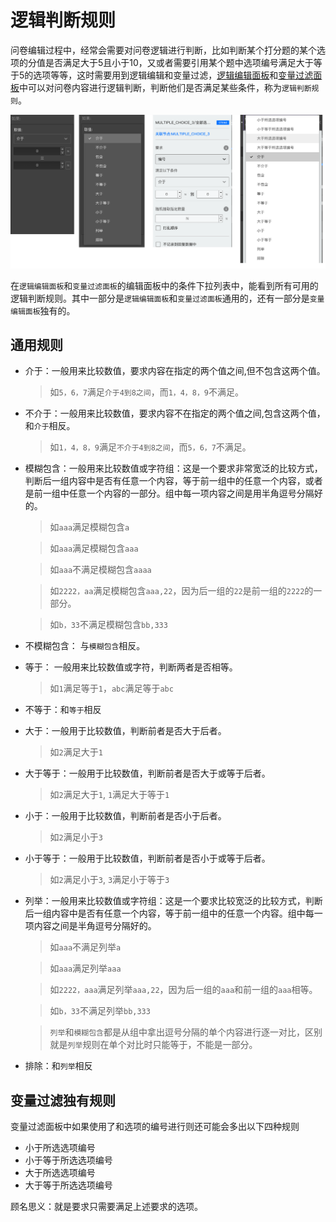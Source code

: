 # 逻辑判断规则

问卷编辑过程中，经常会需要对问卷逻辑进行判断，比如判断某个打分题的某个选项的分值是否满足大于5且小于10，又或者需要引用某个题中选项编号满足大于等于5的选项等等，这时需要用到逻辑编辑和变量过滤，[逻辑编辑面板](./logic-editor.md)和[变量过滤面板](../variable/filter.md)中可以对问卷内容进行逻辑判断，判断他们是否满足某些条件，称为`逻辑判断规则`。

<img src='./images/opr-role.png'>

在`逻辑编辑面板`和`变量过滤面板`的编辑面板中的条件下拉列表中，能看到所有可用的逻辑判断规则。其中一部分是`逻辑编辑面板`和`变量过滤面板`通用的，还有一部分是`变量编辑面板`独有的。

## 通用规则

+ 介于：一般用来比较数值，要求内容在指定的两个值之间,但不包含这两个值。
    > 如`5，6，7`满足`介于4到8之间`，而`1，4，8，9`不满足。

+ 不介于：一般用来比较数值，要求内容不在指定的两个值之间,包含这两个值，和`介于`相反。
    > 如`1，4，8，9`满足`不介于4到8之间`，而`5，6，7`不满足。

+ 模糊包含：一般用来比较数值或字符组：这是一个要求非常宽泛的比较方式，判断后一组内容中是否有任意一个内容，等于前一组中的任意一个内容，或者是前一组中任意一个内容的一部分。组中每一项内容之间是用半角逗号分隔好的。
    > 如`aaa`满足模糊包含`a`

    > 如`aaa`满足模糊包含`aaa`

    > 如`aaa`不满足模糊包含`aaaa`

    > 如`2222，aa`满足模糊包含`aaa,22`，因为后一组的`22`是前一组的`2222`的一部分。

    > 如`b，33`不满足模糊包含`bb,333`

+ 不模糊包含： 与`模糊包含`相反。

+ 等于： 一般用来比较数值或字符，判断两者是否相等。
    > 如`1`满足等于`1`，`abc`满足等于`abc`

+ 不等于：和`等于`相反

+ 大于：一般用于比较数值，判断前者是否大于后者。
    > 如`2`满足大于`1`

+ 大于等于：一般用于比较数值，判断前者是否大于或等于后者。
    > 如`2`满足大于`1`, `1`满足大于等于`1`

+ 小于：一般用于比较数值，判断前者是否小于后者。
    > 如`2`满足小于`3`

+ 小于等于：一般用于比较数值，判断前者是否小于或等于后者。
    > 如`2`满足小于`3`, `3`满足小于等于`3`    

+ 列举：一般用来比较数值或字符组：这是一个要求比较宽泛的比较方式，判断后一组内容中是否有任意一个内容，等于前一组中的任意一个内容。组中每一项内容之间是半角逗号分隔好的。
    > 如`aaa`不满足列举`a`

    > 如`aaa`满足列举`aaa`

    > 如`2222，aaa`满足列举`aaa,22`，因为后一组的`aaa`和前一组的`aaa`相等。

    > 如`b，33`不满足列举`bb,333`

    > `列举`和`模糊包含`都是从组中拿出逗号分隔的单个内容进行逐一对比，区别就是`列举`规则在单个对比时只能等于，不能是一部分。


+ 排除：和`列举`相反 


## 变量过滤独有规则
变量过滤面板中如果使用了和选项的编号进行则还可能会多出以下四种规则

+ 小于所选选项编号
+ 小于等于所选选项编号
+ 大于所选选项编号
+ 大于等于所选选项编号

顾名思义：就是要求只需要满足上述要求的选项。
